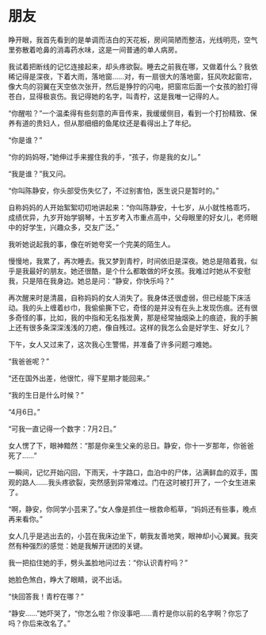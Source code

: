 # 朋友

睁开眼，我首先看到的是单调而洁白的天花板，房间简陋而整洁，光线明亮，空气里弥散着呛鼻的消毒药水味，这是一间普通的单人病房。 

我试着把断线的记忆连接起来，却头疼欲裂。睡去之前我在哪，又做着什么？我依稀记得是深夜，下着大雨，落地窗……对，有一扇很大的落地窗，狂风吹起窗帘，像大鸟的羽翼在天空依次张开，然后是狰狞的闪电，把窗帘后面一个女孩的脸打得苍白，显得极哀伤。我记得她的名字，叫青柠，这是我唯一记得的人。 

“你醒啦？”一个温柔得有些刻意的声音传来，我缓缓侧目，看到一个打扮精致、保养有道的贵妇人，但从那细细的鱼尾纹还是看得出上了年纪。 

“你是谁？” 

“你的妈妈呀，”她伸过手来握住我的手，“孩子，你是我的女儿。” 

“我是谁？”我又问。 

“你叫陈静安，你头部受伤失忆了，不过别害怕，医生说只是暂时的。” 

自称妈妈的人开始絮絮叨叨地讲起来：“你叫陈静安，十七岁，从小就性格乖巧，成绩优异，九岁开始学钢琴，十五岁考入市重点高中，父母眼里的好女儿，老师眼中的好学生，兴趣众多，交友广泛。” 

我听她说起我的事，像在听她夸奖一个完美的陌生人。 

慢慢地，我累了，再次睡去。我又梦到青柠，时间依旧是深夜。她总是陪着我，似乎是我最好的朋友。她还很酷，是个什么都敢做的坏女孩。我难过时她从不安慰我，只是陪在我身边。她总是问：“静安，你快乐吗？” 

再次醒来时是清晨，自称妈妈的女人消失了。我身体还很虚弱，但已经能下床活动。我的头上缠着纱巾，我偷偷撕下它，奇怪的是并没有在头上发现伤痕。还有很多奇怪的事，比如，我的中指和无名指发黄，那是经常抽烟染上的痕迹，我的手腕上还有很多条深深浅浅的刀疤，像自残过。这样的我怎么会是好学生、好女儿？ 

下午，女人又过来了，这次我心生警惕，并准备了许多问题刁难她。 

“我爸爸呢？” 

“还在国外出差，他很忙，得下星期才能回来。” 

“我的生日是什么时候？” 

“4月6日。” 

“可我一直记得一个数字：7月2日。” 

女人愣了下，眼神黯然：“那是你亲生父亲的忌日。静安，你十一岁那年，你爸爸死了……” 

一瞬间，记忆开始闪回，下雨天，十字路口，血泊中的尸体，沾满鲜血的双手，围观的路人……我头疼欲裂，突然感到异常难过。门在这时被打开了，一个女生进来了。 

“啊，静安，你同学小芸来了。”女人像是抓住一根救命稻草，“妈妈还有些事，晚点再来看你。” 

女人几乎是逃出去的，小芸在我床边坐下，朝我友善地笑，眼神却小心翼翼。我突然有种强烈的感觉：她是我解开谜团的关键。 

我一把掐住她的手，劈头盖脸地问过去：“你认识青柠吗？” 

她脸色煞白，睁大了眼睛，说不出话。 

“快回答我！青柠在哪？” 

“静安……”她吓哭了，“你怎么啦？你没事吧……青柠是你以前的名字啊？你忘了吗？你后来改名了。”